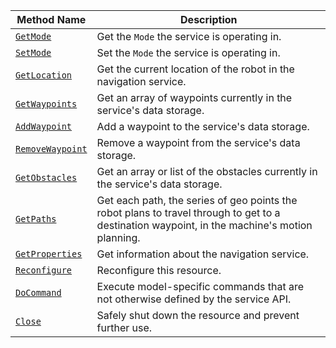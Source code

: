 <!-- prettier-ignore -->
| Method Name | Description |
| ----------- | ----------- |
| [`GetMode`](/services/navigation/#getmode) | Get the `Mode` the service is operating in. |
| [`SetMode`](/services/navigation/#setmode) | Set the `Mode` the service is operating in. |
| [`GetLocation`](/services/navigation/#getlocation) | Get the current location of the robot in the navigation service. |
| [`GetWaypoints`](/services/navigation/#getwaypoints) | Get an array of waypoints currently in the service's data storage. |
| [`AddWaypoint`](/services/navigation/#addwaypoint) | Add a waypoint to the service's data storage. |
| [`RemoveWaypoint`](/services/navigation/#removewaypoint) | Remove a waypoint from the service's data storage. |
| [`GetObstacles`](/services/navigation/#getobstacles) | Get an array or list of the obstacles currently in the service's data storage. |
| [`GetPaths`](/services/navigation/#getpaths) | Get each path, the series of geo points the robot plans to travel through to get to a destination waypoint, in the machine's motion planning. |
| [`GetProperties`](/services/navigation/#getproperties) | Get information about the navigation service. |
| [`Reconfigure`](/services/navigation/#reconfigure) | Reconfigure this resource. |
| [`DoCommand`](/services/navigation/#docommand) | Execute model-specific commands that are not otherwise defined by the service API. |
| [`Close`](/services/navigation/#close) | Safely shut down the resource and prevent further use. |
